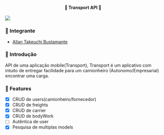 <h4 align="center"> 
	🚚 Transport API 🚚
</h4>

<img src="https://user-images.githubusercontent.com/61324956/163846900-1cb11b7c-5d0a-47bb-b544-99bda73286d4.jpg" />

### 🎉 Integrante
 - [Allan Takeuchi Bustamante](https://github.com/allantak)

### 🤔 Introdução
API de uma aplicação mobile(Transport), Transport é um aplicativo com intuito de entregar facilidade para um camionheiro (Autonomo/Empresarial) encontrar uma carga.

### 🎏 Features

- [x] CRUD de users(camionheiro/fornecedor)
- [x] CRUD de freights
- [x] CRUD de carrier
- [x] CRUD de bodyWork
- [ ] Autêntica de user
- [x] Pesquisa de multiplas models
